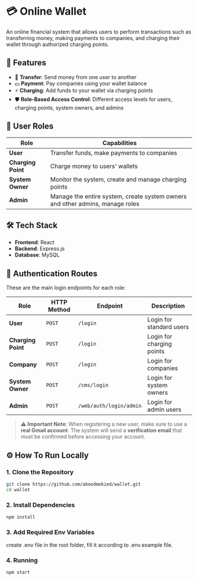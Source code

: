 # 💳 Online Wallet

An online financial system that allows users to perform transactions such as transferring money, making payments to companies, and charging their wallet through authorized charging points.

## 🚀 Features

- 🔁 **Transfer**: Send money from one user to another
- 💵 **Payment**: Pay companies using your wallet balance
- ⚡ **Charging**: Add funds to your wallet via charging points
- 🛡️ **Role-Based Access Control**: Different access levels for users, charging points, system owners, and admins

## 👥 User Roles

| Role           | Capabilities                                                                 |
|----------------|------------------------------------------------------------------------------|
| **User**       | Transfer funds, make payments to companies                                   |
| **Charging Point** | Charge money to users' wallets                                               |
| **System Owner**   | Monitor the system, create and manage charging points                        |
| **Admin**      | Manage the entire system, create system owners and other admins, manage roles |

## 🛠️ Tech Stack

- **Frontend**: React
- **Backend**: Express.js
- **Database**: MySQL

## 🔐 Authentication Routes

These are the main login endpoints for each role:

| Role              | HTTP Method | Endpoint                   | Description                  |
|-------------------|-------------|----------------------------|------------------------------|
| **User**          | `POST`      | `/login`     | Login for standard users     |
| **Charging Point**| `POST`      | `/login` | Login for charging points    |
| **Company**| `POST`      | `/login` | Login for companies    |
| **System Owner**  | `POST`      | `/cms/login`    | Login for system owners      |
| **Admin**         | `POST`      | `/web/auth/login/admin`    | Login for admin users        |

> ⚠️ **Important Note**: When registering a new user, make sure to use a **real Gmail account**. The system will send a **verification email** that must be confirmed before accessing your account.

## ⚙️ How To Run Locally

### 1. Clone the Repository

```bash
git clone https://github.com/aboodmokied/wallet.git
cd wallet
```
### 2. Install Dependencies
```bash
npm install
```
### 3. Add Required Env Variables
create .env file in the root folder, fill it according to .env.example file.
### 4. Running
```bash
npm start
```
